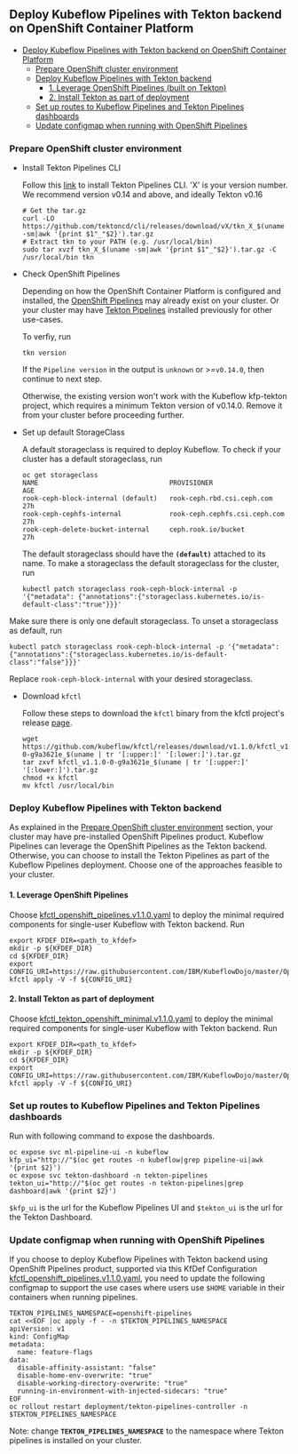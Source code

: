 ## Deploy Kubeflow Pipelines with Tekton backend on OpenShift Container Platform

- [Deploy Kubeflow Pipelines with Tekton backend on OpenShift Container Platform](#deploy-kubeflow-pipelines-with-tekton-backend-on-openshift-container-platform)
  - [Prepare OpenShift cluster environment](#prepare-openshift-cluster-environment)
  - [Deploy Kubeflow Pipelines with Tekton backend](#deploy-kubeflow-pipelines-with-tekton-backend)
    - [1. Leverage OpenShift Pipelines (built on Tekton)](#1-leverage-openshift-pipelines)
    - [2. Install Tekton as part of deployment](#2-install-tekton-as-part-of-deployment)
  - [Set up routes to Kubeflow Pipelines and Tekton Pipelines dashboards](#set-up-routes-to-kubeflow-pipelines-and-tekton-pipelines-dashboards)
  - [Update configmap when running with OpenShift Pipelines](#update-configmap-when-running-with-openshift-pipelines)

### Prepare OpenShift cluster environment

* Install Tekton Pipelines CLI

  Follow this [link](https://github.com/tektoncd/cli) to install Tekton Pipelines CLI. 'X' is your version number. We recommend version v0.14 and above, and ideally Tekton v0.16

  ```shell
  # Get the tar.gz
  curl -LO https://github.com/tektoncd/cli/releases/download/vX/tkn_X_$(uname -sm|awk '{print $1"_"$2}').tar.gz
  # Extract tkn to your PATH (e.g. /usr/local/bin)
  sudo tar xvzf tkn_X_$(uname -sm|awk '{print $1"_"$2}').tar.gz -C /usr/local/bin tkn
  ```

* Check OpenShift Pipelines

  Depending on how the OpenShift Container Platform is configured and installed, the [OpenShift Pipelines](https://docs.openshift.com/container-platform/4.4/pipelines/understanding-openshift-pipelines.html) may already exist on your cluster. Or your cluster may have [Tekton Pipelines](https://github.com/tektoncd/pipeline) installed previously for other use-cases.

  To verfiy, run

  ```shell
  tkn version
  ```

  If the `Pipeline version` in the output is `unknown` or >=`v0.14.0`, then continue to next step.
  
  Otherwise, the existing version won't work with the Kubeflow kfp-tekton project, which requires a minimum Tekton version of v0.14.0. Remove it from your cluster before proceeding further.
  
* Set up default StorageClass

  A default storageclass is required to deploy Kubeflow. To check if your cluster has a default storageclass, run

  ```shell
  oc get storageclass
  NAME                                 PROVISIONER                     AGE
  rook-ceph-block-internal (default)   rook-ceph.rbd.csi.ceph.com      27h
  rook-ceph-cephfs-internal            rook-ceph.cephfs.csi.ceph.com   27h
  rook-ceph-delete-bucket-internal     ceph.rook.io/bucket             27h
  ```

  The default storageclass should have the **`(default)`** attached to its name. To make a storageclass the default storageclass for the cluster, run

  ```shell
  kubectl patch storageclass rook-ceph-block-internal -p '{"metadata": {"annotations":{"storageclass.kubernetes.io/is-default-class":"true"}}}'
  ```

 Make sure there is only one default storageclass. To unset a storageclass as default, run

  ```shell
  kubectl patch storageclass rook-ceph-block-internal -p '{"metadata": {"annotations":{"storageclass.kubernetes.io/is-default-class":"false"}}}'
  ```
 Replace `rook-ceph-block-internal` with your desired storageclass.

* Download `kfctl`

  Follow these steps to download the `kfctl` binary from the kfctl project's release [page](https://github.com/kubeflow/kfctl/releases/tag/v1.1.0).

  ```shell
  wget https://github.com/kubeflow/kfctl/releases/download/v1.1.0/kfctl_v1.1.0-0-g9a3621e_$(uname | tr '[:upper:]' '[:lower:]').tar.gz
  tar zxvf kfctl_v1.1.0-0-g9a3621e_$(uname | tr '[:upper:]' '[:lower:]').tar.gz
  chmod +x kfctl
  mv kfctl /usr/local/bin
  ```

### Deploy Kubeflow Pipelines with Tekton backend

As explained in the [Prepare OpenShift cluster environment](#prepare-openshift-cluster-environment) section, your cluster may have pre-installed OpenShift Pipelines product. Kubeflow Pipelines can leverage the OpenShift Pipelines as the Tekton backend. Otherwise, you can choose to install the Tekton Pipelines as part of the Kubeflow Pipelines deployment. Choose one of the approaches feasible to your cluster.

#### 1. Leverage OpenShift Pipelines

Choose [kfctl_openshift_pipelines.v1.1.0.yaml](https://raw.githubusercontent.com/IBM/KubeflowDojo/master/OpenShift/manifests/kfctl_openshift_pipelines.v1.1.0.yaml) to deploy the minimal required components for single-user Kubeflow with Tekton backend. Run

```shell
export KFDEF_DIR=<path_to_kfdef>
mkdir -p ${KFDEF_DIR}
cd ${KFDEF_DIR}
export CONFIG_URI=https://raw.githubusercontent.com/IBM/KubeflowDojo/master/OpenShift/manifests/kfctl_openshift_pipelines.v1.1.0.yaml
kfctl apply -V -f ${CONFIG_URI}
```

#### 2. Install Tekton as part of deployment

Choose [kfctl_tekton_openshift_minimal.v1.1.0.yaml](https://raw.githubusercontent.com/IBM/KubeflowDojo/master/OpenShift/manifests/kfctl_tekton_openshift_minimal.v1.1.0.yaml) to deploy the minimal required components for single-user Kubeflow with Tekton backend. Run

```shell
export KFDEF_DIR=<path_to_kfdef>
mkdir -p ${KFDEF_DIR}
cd ${KFDEF_DIR}
export CONFIG_URI=https://raw.githubusercontent.com/IBM/KubeflowDojo/master/OpenShift/manifests/kfctl_tekton_openshift_minimal.v1.1.0.yaml
kfctl apply -V -f ${CONFIG_URI}
```

### Set up routes to Kubeflow Pipelines and Tekton Pipelines dashboards

Run with following command to expose the dashboards.

```shell
oc expose svc ml-pipeline-ui -n kubeflow
kfp_ui="http://"$(oc get routes -n kubeflow|grep pipeline-ui|awk '{print $2}')
oc expose svc tekton-dashboard -n tekton-pipelines
tekton_ui="http://"$(oc get routes -n tekton-pipelines|grep dashboard|awk '{print $2}')
```

`$kfp_ui` is the url for the Kubeflow Pipelines UI and `$tekton_ui` is the url for the Tekton Dashboard.

### Update configmap when running with OpenShift Pipelines

If you choose to deploy Kubeflow Pipelines with Tekton backend using OpenShift Pipelines product, supported via this KfDef Configuration [kfctl_openshift_pipelines.v1.1.0.yaml](https://raw.githubusercontent.com/IBM/KubeflowDojo/master/OpenShift/manifests/kfctl_openshift_pipelines.v1.1.0.yaml), you need to update the following configmap to support the use cases where users use `$HOME` variable in their containers when running pipelines.

```shell
TEKTON_PIPELINES_NAMESPACE=openshift-pipelines
cat <<EOF |oc apply -f - -n $TEKTON_PIPELINES_NAMESPACE
apiVersion: v1
kind: ConfigMap
metadata:
  name: feature-flags
data:
  disable-affinity-assistant: "false"
  disable-home-env-overwrite: "true"
  disable-working-directory-overwrite: "true"
  running-in-environment-with-injected-sidecars: "true"
EOF
oc rollout restart deployment/tekton-pipelines-controller -n $TEKTON_PIPELINES_NAMESPACE
```

Note: change **`TEKTON_PIPELINES_NAMESPACE`** to the namespace where Tekton pipelines is installed on your cluster.
